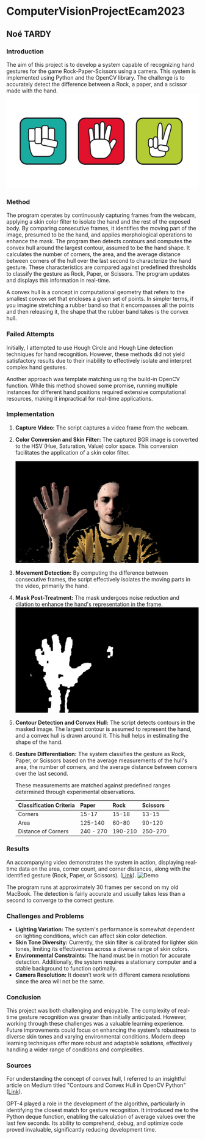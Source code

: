 # ComputerVisionProjectEcam2023
## Noé TARDY

### Introduction
The aim of this project is to develop a system capable of recognizing hand gestures for the game Rock-Paper-Scissors using a camera. This system is implemented using Python and the OpenCV library. The challenge is to accurately detect the difference between a Rock, a paper, and a scissor made with the hand.
![Hands](https://raw.githubusercontent.com/TardyNoe/ComputerVisionProjectEcam2023/main/assets/hands.png)
### Method
The program operates by continuously capturing frames from the webcam, applying a skin color filter to isolate the hand and the rest of the exposed body. By comparing consecutive frames, it identifies the moving part of the image, presumed to be the hand, and applies morphological operations to enhance the mask. The program then detects contours and computes the convex hull around the largest contour, assumed to be the hand shape. It calculates the number of corners, the area, and the average distance between corners of the hull over the last second to characterize the hand gesture. These characteristics are compared against predefined thresholds to classify the gesture as Rock, Paper, or Scissors. The program updates and displays this information in real-time.

A convex hull is a concept in computational geometry that refers to the smallest convex set that encloses a given set of points. In simpler terms, if you imagine stretching a rubber band so that it encompasses all the points and then releasing it, the shape that the rubber band takes is the convex hull.

### Failed Attempts
Initially, I attempted to use Hough Circle and Hough Line detection techniques for hand recognition. However, these methods did not yield satisfactory results due to their inability to effectively isolate and interpret complex hand gestures.

Another approach was template matching using the build-in OpenCV function. While this method showed some promise, running multiple instances for different hand positions required extensive computational resources, making it impractical for real-time applications.

### Implementation
1. **Capture Video:** The script captures a video frame from the webcam.
2. **Color Conversion and Skin Filter:** The captured BGR image is converted to the HSV (Hue, Saturation, Value) color space. This conversion facilitates the application of a skin color filter.

    ![Color filter mask](https://raw.githubusercontent.com/TardyNoe/ComputerVisionProjectEcam2023/main/assets/colorfilter.png)
   
3. **Movement Detection:** By computing the difference between consecutive frames, the script effectively isolates the moving parts in the video, primarily the hand.
4. **Mask Post-Treatment:** The mask undergoes noise reduction and dilation to enhance the hand's representation in the frame. ![Mask](https://raw.githubusercontent.com/TardyNoe/ComputerVisionProjectEcam2023/main/assets/mask.png)
5. **Contour Detection and Convex Hull:** The script detects contours in the masked image. The largest contour is assumed to represent the hand, and a convex hull is drawn around it. This hull helps in estimating the shape of the hand.
6. **Gesture Differentiation:** The system classifies the gesture as Rock, Paper, or Scissors based on the average measurements of the hull's area, the number of corners, and the average distance between corners over the last second.

    These measurements are matched against predefined ranges determined through experimental observations.

    | Classification Criteria | Paper  | Rock  | Scissors |
    |-------------------------|-------|-------|----------|
    | Corners                 | 15-17 | 15-18 | 13-15    |
    | Area                    | 125-140 | 60-80 | 90-120  |
    | Distance of Corners     | 240 - 270 | 190-210 | 250-270|

### Results
An accompanying video demonstrates the system in action, displaying real-time data on the area, corner count, and corner distances, along with the identified gesture (Rock, Paper, or Scissors). ([Link](https://www.youtube.com/watch?v=r0v6IuTioFA)).
![Demo](https://raw.githubusercontent.com/TardyNoe/ComputerVisionProjectEcam2023/main/assets/demo.gif)

The program runs at approximately 30 frames per second on my old MacBook. The detection is fairly accurate and usually takes less than a second to converge to the correct gesture.

### Challenges and Problems
- **Lighting Variation:** The system's performance is somewhat dependent on lighting conditions, which can affect skin color detection.
- **Skin Tone Diversity:** Currently, the skin filter is calibrated for lighter skin tones, limiting its effectiveness across a diverse range of skin colors.
- **Environmental Constraints:** The hand must be in motion for accurate detection. Additionally, the system requires a stationary computer and a stable background to function optimally.
- **Camera Resolution:** It doesn’t work with different camera resolutions since the area will not be the same.

### Conclusion
This project was both challenging and enjoyable. The complexity of real-time gesture recognition was greater than initially anticipated. However, working through these challenges was a valuable learning experience. Future improvements could focus on enhancing the system's robustness to diverse skin tones and varying environmental conditions. Modern deep learning techniques offer more robust and adaptable solutions, effectively handling a wider range of conditions and complexities.

### Sources
For understanding the concept of convex hull, I referred to an insightful article on Medium titled "Contours and Convex Hull in OpenCV Python" ([Link](https://medium.com/analytics-vidhya/contours-and-convex-hull-in-opencv-python-d7503f6651bc)).

GPT-4 played a role in the development of the algorithm, particularly in identifying the closest match for gesture recognition. It introduced me to the Python deque function, enabling the calculation of average values over the last few seconds. Its ability to comprehend, debug, and optimize code proved invaluable, significantly reducing development time.
